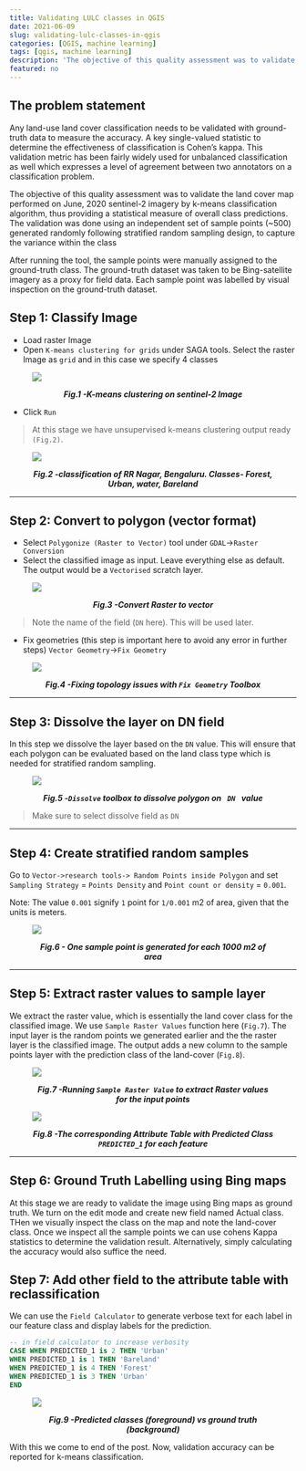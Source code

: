 ```yaml
---
title: Validating LULC classes in QGIS
date: 2021-06-09
slug: validating-lulc-classes-in-qgis
categories: [QGIS, machine learning]
tags: [qgis, machine learning]
description: 'The objective of this quality assessment was to validate the land cover map performed on June, 2020 sentinel-2 imagery by k-means classification algorithm in QGIS'
featured: no
---
```



## **The problem statement**

Any land-use land cover classification needs to be validated with ground-truth data to measure the accuracy. A key single-valued statistic to determine the effectiveness of classification is Cohen’s kappa. This validation metric has been fairly widely used for unbalanced classification as well which expresses a level of agreement between two annotators on a classification problem.

The objective of this quality assessment was to validate the land cover map performed on June, 2020 sentinel-2 imagery by k-means classification algorithm, thus providing a statistical measure of overall class predictions. The validation was done using an independent set of sample points (~500) generated randomly following stratified random sampling design, to capture the variance within the class

After running the tool, the sample points were manually assigned to the ground-truth class. The ground-truth dataset was taken to be Bing-satellite imagery as a proxy for field data. Each sample point was labelled by visual inspection on the ground-truth dataset. 

## **Step 1: Classify Image**

- Load raster Image
- Open `K-means clustering for grids` under SAGA tools. Select the raster Image as `grid` and in this case we specify 4 classes

<figure>

![](https://i.imgur.com/xdx5Tsn.png)

<figcaption align = "center"><b><i>Fig.1 -K-means clustering on sentinel-2 Image</i></b></figcaption>

</figure>



- Click `Run`

> At this stage we have unsupervised k-means clustering output ready `(Fig.2)`.

<figure>

![](https://i.imgur.com/eW0cOXE.png)

<figcaption align = "center"><b><i>Fig.2 -classification of RR Nagar, Bengaluru. Classes- Forest, Urban, water, Bareland</i></b></figcaption>

</figure>



---

## **Step 2: Convert to polygon (vector format)**

- Select `Polygonize (Raster to Vector)` tool under `GDAL`->`Raster Conversion`
- Select the classified image as input. Leave everything else as default. The output would be a `Vectorised` scratch layer.

<figure>

![](https://i.imgur.com/36nk2tF.png)

<figcaption align = "center"><b><i>Fig.3 -Convert Raster to vector</i></b></figcaption>

</figure>

> Note the name of the field (`DN` here). This will be used later.

- Fix geometries (this step is important here to avoid any error in further steps) `Vector Geometry`->`Fix Geometry`

<figure>

![](https://i.imgur.com/gG9gBIc.png)

<figcaption align = "center"><b><i>Fig.4 -Fixing topology issues with <code>Fix Geometry</code> Toolbox</i></b></figcaption>

</figure>



---

## **Step 3: Dissolve the layer on DN field**

In this step we dissolve the layer based on the `DN` value. This will ensure that each polygon can be evaluated based on the land class type which is needed for stratified random sampling.

<figure>

![](https://i.imgur.com/gm1ihfT.png)

<figcaption align = "center"><b><i>Fig.5 -<code>Dissolve</code> toolbox to dissolve polygon on <code> DN </code> value</i></b></figcaption>

</figure>

> Make sure to select dissolve field as `DN`

---

## **Step 4: Create stratified random samples**

Go to `Vector->research tools-> Random Points inside Polygon` and set `Sampling Strategy` = `Points Density` and `Point count or density` = `0.001`.

Note: The value `0.001` signify `1` point for `1/0.001` m2 of area, given that the units is meters. 

<figure>

![](https://i.imgur.com/1LB6R5L.png)

<figcaption align = "center"><b><i>Fig.6 - One sample point is generated for each 1000 m2 of area</i></b></figcaption>

</figure>

---

## **Step 5: Extract raster values to sample layer**

We extract the raster value, which is essentially the land cover class for the classified image. We use `Sample Raster Values` function here (`Fig.7`). The input layer is the random points we generated earlier and the the raster layer is the classified image. The output adds a new column to the sample points layer with the prediction class of the land-cover (`Fig.8`). 

<figure>

![](https://i.imgur.com/s2RXNOZ.png)

<figcaption align = "center"><b><i>Fig.7 -Running <code>Sample Raster Value</code> to extract Raster values for the input points</i></b></figcaption>

</figure>


<figure>

![](https://i.imgur.com/GG9wgNK.png)

<figcaption align = "center"><b><i>Fig.8 -The corresponding Attribute Table with Predicted Class <code> PREDICTED_1</code> for each feature</i></b></figcaption>

</figure>



---

## **Step 6: Ground Truth Labelling using Bing maps**

At this stage we are ready to validate the image using Bing maps as ground truth. We turn on the edit mode and create new field named Actual class. THen we visually inspect the class on the map and note the land-cover class. Once we inspect all the sample points we can use cohens Kappa statistics to determine the validation result. Alternatively, simply calculating the accuracy would also suffice the need.

## **Step 7: Add other field to the attribute table with reclassification**

We can use the `Field Calculator` to generate verbose text for each label in our feature class and display labels for the prediction.

```sql
-- in field calculator to increase verbosity
CASE WHEN PREDICTED_1 is 2 THEN 'Urban' 
WHEN PREDICTED_1 is 1 THEN 'Bareland'
WHEN PREDICTED_1 is 4 THEN 'Forest'
WHEN PREDICTED_1 is 3 THEN 'Urban'
END
```

<figure>

![](https://i.imgur.com/3CBAK6X.jpg)

<figcaption align = "center"><b><i>Fig.9 -Predicted classes (foreground) vs ground truth (background)</i></b></figcaption>

</figure>

With this we come to end of the post. Now, validation accuracy can be reported for k-means classification.
